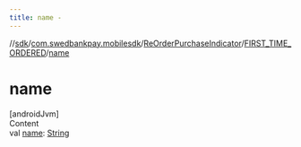 ```yaml
---
title: name -
---
```

//[sdk](../../../../index)/[com.swedbankpay.mobilesdk](../../index)/[ReOrderPurchaseIndicator](../index)/[FIRST_TIME_ORDERED](index)/[name](name)



# name  
[androidJvm]  
Content  
val [name](name): [String](https://kotlinlang.org/api/latest/jvm/stdlib/kotlin/-string/index.html)  



